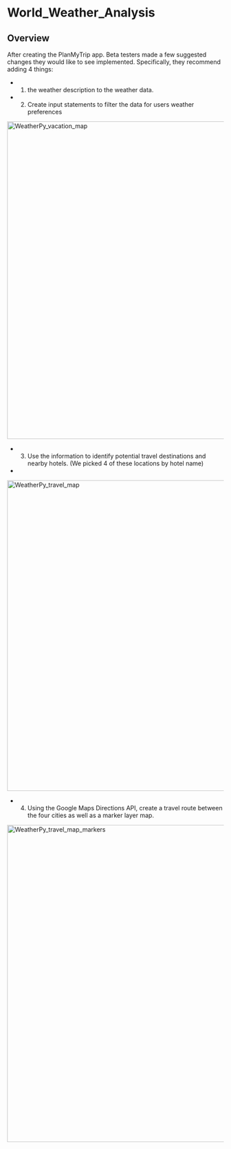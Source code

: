 # World_Weather_Analysis
## Overview
After creating the PlanMyTrip app. Beta testers made a few suggested changes they would like to see implemented. Specifically, they recommend adding 4 things:

- 1) the weather description to the weather data. 
- 2) Create input statements to filter the data for users weather preferences

<img width="738" alt="WeatherPy_vacation_map" src="https://user-images.githubusercontent.com/82718969/127076095-ef71c909-9aec-40ab-b9bd-8fb3a572fd65.png">

- 3) Use the information to identify potential travel destinations and nearby hotels. (We picked 4 of these locations by hotel name)
- 
<img width="722" alt="WeatherPy_travel_map" src="https://user-images.githubusercontent.com/82718969/127076018-ce6b325a-5700-461d-8aaf-1d5c4c6bf87d.png">

- 4) Using the Google Maps Directions API, create a travel route between the four cities as well as a marker layer map.
<img width="737" alt="WeatherPy_travel_map_markers" src="https://user-images.githubusercontent.com/82718969/127076057-598c73e8-a3da-4730-ad14-15501b94e8b1.png">
